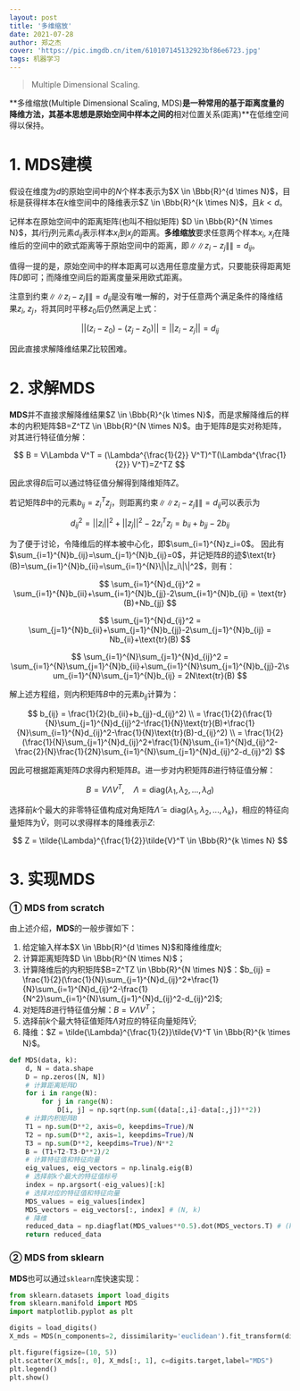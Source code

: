 ```yaml
---
layout: post
title: '多维缩放'
date: 2021-07-28
author: 郑之杰
cover: 'https://pic.imgdb.cn/item/610107145132923bf86e6723.jpg'
tags: 机器学习
---
```


> Multiple Dimensional Scaling.

**多维缩放(Multiple Dimensional Scaling, MDS)**是一种常用的基于距离度量的降维方法，其基本思想是原始空间中样本之间的**相对位置关系(距离)**在低维空间得以保持。

# 1. MDS建模

假设在维度为$d$的原始空间中的$N$个样本表示为$X \in \Bbb{R}^{d \times N}$，目标是获得样本在$k$维空间中的降维表示$Z \in \Bbb{R}^{k \times N}$，且$k<d$。

记样本在原始空间中的距离矩阵(也叫不相似矩阵) $D \in \Bbb{R}^{N \times N}$，其$i$行$j$列元素$d_{ij}$表示样本$x_i$到$x_j$的距离。**多维缩放**要求任意两个样本$x_i$, $x_j$在降维后的空间中的欧式距离等于原始空间中的距离，即$\|\|z_i-z_j\|\|=d_{ij}$。

值得一提的是，原始空间中的样本距离可以选用任意度量方式，只要能获得距离矩阵$D$即可；而降维空间后的距离度量采用欧式距离。

注意到约束$\|\|z_i-z_j\|\|=d_{ij}$是没有唯一解的，对于任意两个满足条件的降维结果$z_i$, $z_j$，将其同时平移$z_0$后仍然满足上式：

$$ ||(z_i-z_0)-(z_j-z_0)|| = ||z_i-z_j||=d_{ij} $$

因此直接求解降维结果$Z$比较困难。

# 2. 求解MDS

**MDS**并不直接求解降维结果$Z \in \Bbb{R}^{k \times N}$，而是求解降维后的样本的内积矩阵$B=Z^TZ \in \Bbb{R}^{N \times N}$。由于矩阵$B$是实对称矩阵，对其进行特征值分解：

$$ B = V\Lambda V^T = (\Lambda^{\frac{1}{2}} V^T)^T(\Lambda^{\frac{1}{2}} V^T)=Z^TZ $$

因此求得$B$后可以通过特征值分解得到降维矩阵$Z$。

若记矩阵$B$中的元素$b_{ij}=z_i^Tz_j$，则距离约束$\|\|z_i-z_j\|\|=d_{ij}$可以表示为

$$ d_{ij}^2 = ||z_i||^2+||z_j||^2-2z_i^Tz_j = b_{ii}+b_{jj}-2b_{ij} $$

为了便于讨论，令降维后的样本被中心化，即$\sum_{i=1}^{N}z_i=0$。
因此有$\sum_{i=1}^{N}b_{ij}=\sum_{j=1}^{N}b_{ij}=0$，并记矩阵$B$的迹$\text{tr}(B)=\sum_{i=1}^{N}b_{ii}=\sum_{i=1}^{N}\|\|z_i\|\|^2$，则有：

$$ \sum_{i=1}^{N}d_{ij}^2 = \sum_{i=1}^{N}b_{ii}+\sum_{i=1}^{N}b_{jj}-2\sum_{i=1}^{N}b_{ij} = \text{tr}(B)+Nb_{jj} $$

$$ \sum_{j=1}^{N}d_{ij}^2 = \sum_{j=1}^{N}b_{ii}+\sum_{j=1}^{N}b_{jj}-2\sum_{j=1}^{N}b_{ij} = Nb_{ii}+\text{tr}(B) $$

$$ \sum_{i=1}^{N}\sum_{j=1}^{N}d_{ij}^2 = \sum_{i=1}^{N}\sum_{j=1}^{N}b_{ii}+\sum_{i=1}^{N}\sum_{j=1}^{N}b_{jj}-2\sum_{i=1}^{N}\sum_{j=1}^{N}b_{ij} = 2N\text{tr}(B) $$

解上述方程组，则内积矩阵$B$中的元素$b_{ij}$计算为：

$$ b_{ij} = \frac{1}{2}(b_{ii}+b_{jj}-d_{ij}^2) \\ = \frac{1}{2}(\frac{1}{N}\sum_{j=1}^{N}d_{ij}^2-\frac{1}{N}\text{tr}(B)+\frac{1}{N}\sum_{i=1}^{N}d_{ij}^2-\frac{1}{N}\text{tr}(B)-d_{ij}^2) \\ = \frac{1}{2}(\frac{1}{N}\sum_{j=1}^{N}d_{ij}^2+\frac{1}{N}\sum_{i=1}^{N}d_{ij}^2-\frac{2}{N}\frac{1}{2N}\sum_{i=1}^{N}\sum_{j=1}^{N}d_{ij}^2-d_{ij}^2) $$

因此可根据距离矩阵$D$求得内积矩阵$B$。进一步对内积矩阵$B$进行特征值分解：

$$ B=V \Lambda V^T, \quad \Lambda=\text{diag}(\lambda_1,\lambda_2,...,\lambda_d) $$

选择前$k$个最大的非零特征值构成对角矩阵$\tilde{\Lambda}=\text{diag}(\lambda_1,\lambda_2,...,\lambda_k)$，相应的特征向量矩阵为$\tilde{V}$，则可以求得样本的降维表示$Z$:

$$ Z = \tilde{\Lambda}^{\frac{1}{2}}\tilde{V}^T \in \Bbb{R}^{k \times N} $$

# 3. 实现MDS

### ① MDS from scratch
由上述介绍，**MDS**的一般步骤如下：
1. 给定输入样本$X \in \Bbb{R}^{d \times N}$和降维维度$k$;
2. 计算距离矩阵$D \in \Bbb{R}^{N \times N}$；
3. 计算降维后的内积矩阵$B=Z^TZ \in \Bbb{R}^{N \times N}$：$b_{ij} = \frac{1}{2}(\frac{1}{N}\sum_{j=1}^{N}d_{ij}^2+\frac{1}{N}\sum_{i=1}^{N}d_{ij}^2-\frac{1}{N^2}\sum_{i=1}^{N}\sum_{j=1}^{N}d_{ij}^2-d_{ij}^2)$;
4. 对矩阵$B$进行特征值分解：$B=V \Lambda V^T$；
5. 选择前$k$个最大特征值矩阵$\tilde{\Lambda}$对应的特征向量矩阵$\tilde{V}$;
6. 降维：$Z = \tilde{\Lambda}^{\frac{1}{2}}\tilde{V}^T \in \Bbb{R}^{k \times N}$。

```python
def MDS(data, k):
    d, N = data.shape
    D = np.zeros([N, N])
    # 计算距离矩阵D
    for i in range(N):
        for j in range(N):
            D[i, j] = np.sqrt(np.sum((data[:,i]-data[:,j])**2))
    # 计算内积矩阵B
    T1 = np.sum(D**2, axis=0, keepdims=True)/N
    T2 = np.sum(D**2, axis=1, keepdims=True)/N
    T3 = np.sum(D**2, keepdims=True)/N**2
    B = (T1+T2-T3-D**2)/2
    # 计算特征值和特征向量
    eig_values, eig_vectors = np.linalg.eig(B)
    # 选择前k个最大的特征值标号
    index = np.argsort(-eig_values)[:k]
    # 选择对应的特征值和特征向量
    MDS_values = eig_values[index]
    MDS_vectors = eig_vectors[:, index] # (N, k)
    # 降维
    reduced_data = np.diagflat(MDS_values**0.5).dot(MDS_vectors.T) # (k, N)
    return reduced_data
```

### ② MDS from sklearn

**MDS**也可以通过`sklearn`库快速实现：

```python
from sklearn.datasets import load_digits
from sklearn.manifold import MDS
import matplotlib.pyplot as plt

digits = load_digits()
X_mds = MDS(n_components=2, dissimilarity='euclidean').fit_transform(digits.data)

plt.figure(figsize=(10, 5))
plt.scatter(X_mds[:, 0], X_mds[:, 1], c=digits.target,label="MDS")
plt.legend()
plt.show()
```